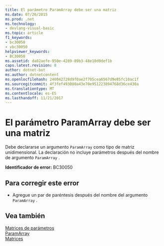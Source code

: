 ```yaml
---
title: El parámetro ParamArray debe ser una matriz
ms.date: 07/20/2015
ms.prod: .net
ms.technology:
- devlang-visual-basic
ms.topic: article
f1_keywords:
- bc30050
- vbc30050
helpviewer_keywords:
- BC30050
ms.assetid: da02aefe-950e-4289-89b3-48e10d0def1b
caps.latest.revision: 8
author: dotnet-bot
ms.author: dotnetcontent
ms.openlocfilehash: 246042728d9f0ae2f705cea6567d9e85fc10ac1f
ms.sourcegitcommit: 4f3fef493080a43e70e951223894768d36ce430a
ms.translationtype: MT
ms.contentlocale: es-ES
ms.lasthandoff: 11/21/2017
---
```

# <a name="paramarray-parameter-must-be-an-array"></a>El parámetro ParamArray debe ser una matriz
Debe declararse un argumento `ParamArray` como tipo de matriz unidimensional. La declaración no incluye parámetros después del nombre de argumento `ParamArray` .  
  
 **Identificador de error:** BC30050  
  
## <a name="to-correct-this-error"></a>Para corregir este error  
  
-   Agregue un par de paréntesis después del nombre del argumento `ParamArray` .  
  
## <a name="see-also"></a>Vea también  
 [Matrices de parámetros](../../visual-basic/programming-guide/language-features/procedures/parameter-arrays.md)  
 [ParamArray](../../visual-basic/language-reference/modifiers/paramarray.md)  
 [Matrices](../../visual-basic/programming-guide/language-features/arrays/index.md)
